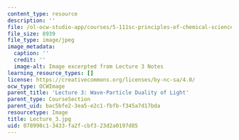 ```yaml
---
content_type: resource
description: ''
file: /ol-ocw-studio-app/courses/5-111sc-principles-of-chemical-science-fall-2014/078998c13433fa2fcbf323d2a0197d85_Lecture_3.jpg
file_size: 8939
file_type: image/jpeg
image_metadata:
  caption: ''
  credit: ''
  image-alt: Image excerpted from Lecture 3 Notes
learning_resource_types: []
license: https://creativecommons.org/licenses/by-nc-sa/4.0/
ocw_type: OCWImage
parent_title: 'Lecture 3: Wave-Particle Duality of Light'
parent_type: CourseSection
parent_uid: bac5bfe2-3ea5-e2c1-fbfb-f345a7d17bda
resourcetype: Image
title: Lecture_3.jpg
uid: 078998c1-3433-fa2f-cbf3-23d2a0197d85
---
```

